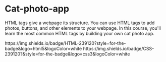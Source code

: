 # Cat-photo-app
HTML tags give a webpage its structure. You can use HTML tags to add photos, buttons, and other elements to your webpage. In this course, you'll learn the most common HTML tags by building your own cat photo app.



<div>
https://img.shields.io/badge/HTML-239120?style=for-the-badge&logo=html5&logoColor=white
	https://img.shields.io/badge/CSS-239120?&style=for-the-badge&logo=css3&logoColor=white
  </div>
